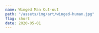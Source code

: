 ```yaml
---
name: Winged Man Cut-out
path: "/assets/img/art/winged-human.jpg"
flag: short
date: 2020-05-01
---
```

